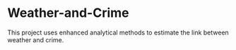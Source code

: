 Weather-and-Crime
==========
This project uses enhanced analytical methods to estimate the link between weather and crime. 
